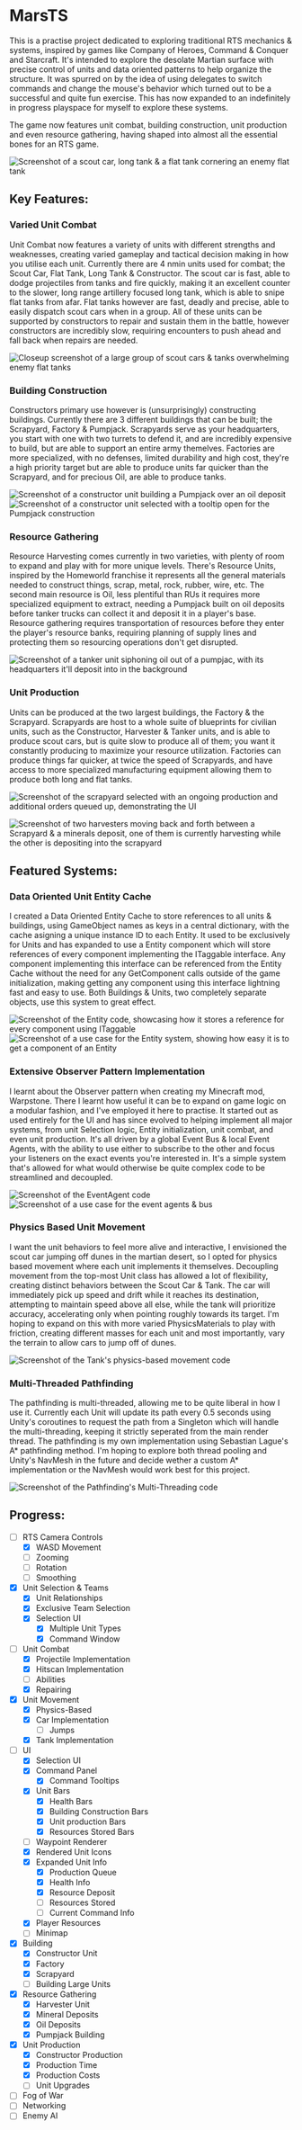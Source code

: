 # MarsTS
 This is a practise project dedicated to exploring traditional RTS mechanics & systems, inspired by games like Company of Heroes, Command & Conquer and Starcraft. It's intended to explore the desolate Martian surface with precise control of units and data oriented patterns to help organize the structure. It was spurred on by the idea of using delegates to switch commands and change the mouse's behavior which turned out to be a successful and quite fun exercise. This has now expanded to an indefinitely in progress playspace for myself to explore these systems.

 The game now features unit combat, building construction, unit production and even resource gathering, having shaped into almost all the essential bones for an RTS game.

 ![Screenshot of a scout car, long tank & a flat tank cornering an enemy flat tank](/FolioImages/resourcing/unit_combat_2.png)

 ## Key Features:

 ### Varied Unit Combat
 Unit Combat now features a variety of units with different strengths and weaknesses, creating varied gameplay and tactical decision making in how you utilise each unit. Currently there are 4 nmin units used for combat; the Scout Car, Flat Tank, Long Tank & Constructor. The scout car is fast, able to dodge projectiles from tanks and fire quickly, making it an excellent counter to the slower, long range artillery focused long tank, which is able to snipe flat tanks from afar. Flat tanks however are fast, deadly and precise, able to easily dispatch scout cars when in a group. All of these units can be supported by constructors to repair and sustain them in the battle, however constructors are incredibly slow, requiring encounters to push ahead and fall back when repairs are needed.

 ![Closeup screenshot of a large group of scout cars & tanks overwhelming enemy flat tanks](/FolioImages/resourcing/unit_combat_3.png)

 ### Building Construction
 Constructors primary use however is (unsurprisingly) constructing buildings. Currently there are 3 different buildings that can be built; the Scrapyard, Factory & Pumpjack. Scrapyards serve as your headquarters, you start with one with two turrets to defend it, and are incredibly expensive to build, but are able to support an entire army themelves. Factories are more specialized, with no defenses, limited durability and high cost, they're a high priority target but are able to produce units far quicker than the Scrapyard, and for precious Oil, are able to produce tanks.

 ![Screenshot of a constructor unit building a Pumpjack over an oil deposit](/FolioImages/resourcing/building_construction.png)
 ![Screenshot of a constructor unit selected with a tooltip open for the Pumpjack construction](/FolioImages/resourcing/command_tooltip.png)

 ### Resource Gathering
 Resource Harvesting comes currently in two varieties, with plenty of room to expand and play with for more unique levels. There's Resource Units, inspired by the Homeworld franchise it represents all the general materials needed to construct things, scrap, metal, rock, rubber, wire, etc. The second main resource is Oil, less plentiful than RUs it requires more specialized equipment to extract, needing a Pumpjack built on oil deposits before tanker trucks can collect it and deposit it in a player's base. Resource gathering requires transportation of resources before they enter the player's resource banks, requiring planning of supply lines and protecting them so resourcing operations don't get disrupted.

 ![Screenshot of a tanker unit siphoning oil out of a pumpjac, with its headquarters it'll deposit into in the background](/FolioImages/resourcing/resource_gathering_2.png)

 ### Unit Production
 Units can be produced at the two largest buildings, the Factory & the Scrapyard. Scrapyards are host to a whole suite of blueprints for civilian units, such as the Constructor, Harvester & Tanker units, and is able to produce scout cars, but is quite slow to produce all of them; you want it constantly producing to maximize your resource utilization. Factories can produce things far quicker, at twice the speed of Scrapyards, and have access to more specialized manufacturing equipment allowing them to produce both long and flat tanks.

 ![Screenshot of the scrapyard selected with an ongoing production and additional orders queued up, demonstrating the UI](/FolioImages/resourcing/production_queue.png)

 ![Screenshot of two harvesters moving back and forth between a Scrapyard & a minerals deposit, one of them is currently harvesting while the other is depositing into the scrapyard](/FolioImages/resourcing/resource_gathering.png)

 ## Featured Systems:

 ### Data Oriented Unit Entity Cache
 I created a Data Oriented Entity Cache to store references to all units & buildings, using GameObject names as keys in a central dictionary, with the cache asigning a unique instance ID to each Entity. It used to be exclusively for Units and has expanded to use a Entity component which will store references of every component implementing the ITaggable interface. Any component implementing this interface can be referenced from the Entity Cache without the need for any GetComponent calls outside of the game initialization, making getting any component using this interface lightning fast and easy to use. Both Buildings & Units, two completely separate objects, use this system to great effect.

 ![Screenshot of the Entity code, showcasing how it stores a reference for every component using ITaggable](/FolioImages/Entity_Code.png)
 ![Screenshot of a use case for the Entity system, showing how easy it is to get a component of an Entity](/FolioImages/Entity_Use_Case.png)

 ### Extensive Observer Pattern Implementation
 I learnt about the Observer pattern when creating my Minecraft mod, Warpstone. There I learnt how useful it can be to expand on game logic on a modular fashion, and I've employed it here to practise. It started out as used entirely for the UI and has since evolved to helping implement all major systems, from unit Selection logic, Entity initialization, unit combat, and even unit production. It's all driven by a global Event Bus & local Event Agents, with the ability to use either to subscribe to the other and focus your listeners on the exact events you're interested in. It's a simple system that's allowed for what would otherwise be quite complex code to be streamlined and decoupled.

 ![Screenshot of the EventAgent code](/FolioImages/EventAgent_Code.png)
 ![Screenshot of a use case for the event agents & bus](/FolioImages/EventBus_Use_Case.png)

 ### Physics Based Unit Movement
 I want the unit behaviors to feel more alive and interactive, I envisioned the scout car jumping off dunes in the martian desert, so I opted for physics based movement where each unit implements it themselves. Decoupling movement from the top-most Unit class has allowed a lot of flexibility, creating distinct behaviors between the Scout Car & Tank. The car will immediately pick up speed and drift while it reaches its destination, attempting to maintain speed above all else, while the tank will prioritize accuracy, accelerating only when pointing roughly towards its target. I'm hoping to expand on this with more varied PhysicsMaterials to play with friction, creating different masses for each unit and most importantly, vary the terrain to allow cars to jump off of dunes.

 ![Screenshot of the Tank's physics-based movement code](/FolioImages/TankMovementImplementation.png)

 ### Multi-Threaded Pathfinding
 The pathfinding is multi-threaded, allowing me to be quite liberal in how I use it. Currently each Unit will update its path every 0.5 seconds using Unity's coroutines to request the path from a Singleton which will handle the multi-threading, keeping it strictly seperated from the main render thread. The pathfinding is my own implementation using Sebastian Lague's A* pathfinding method. I'm hoping to explore both thread pooling and Unity's NavMesh in the future and decide wether a custom A* implementation or the NavMesh would work best for this project.

 ![Screenshot of the Pathfinding's Multi-Threading code](/FolioImages/PathFinding_MultiThreading.png)
 
 ## Progress:
 - [ ] RTS Camera Controls
    - [x] WASD Movement
    - [ ] Zooming
    - [ ] Rotation
    - [ ] Smoothing
 - [x] Unit Selection & Teams
    - [x] Unit Relationships
    - [x] Exclusive Team Selection
    - [x] Selection UI
        - [x] Multiple Unit Types
        - [x] Command Window
 - [ ] Unit Combat
    - [x] Projectile Implementation
    - [x] Hitscan Implementation
    - [ ] Abilities
    - [x] Repairing
 - [x] Unit Movement
    - [x] Physics-Based
    - [x] Car Implementation
        - [ ] Jumps
    - [x] Tank Implementation
 - [ ] UI
    - [x] Selection UI
    - [x] Command Panel
       - [x] Command Tooltips
    - [x] Unit Bars
       - [x] Health Bars
       - [x] Building Construction Bars
       - [x] Unit production Bars
       - [x] Resources Stored Bars
    - [ ] Waypoint Renderer
    - [x] Rendered Unit Icons
    - [x] Expanded Unit Info
       - [x] Production Queue
       - [x] Health Info
       - [x] Resource Deposit
       - [ ] Resources Stored
       - [ ] Current Command Info
    - [x] Player Resources
    - [ ] Minimap
 - [x] Building
    - [x] Constructor Unit
    - [x] Factory
    - [x] Scrapyard
    - [ ] Building Large Units
 - [x] Resource Gathering
    - [x] Harvester Unit
    - [x] Mineral Deposits
    - [x] Oil Deposits
    - [x] Pumpjack Building
 - [x] Unit Production
    - [x] Constructor Production
    - [x] Production Time
    - [x] Production Costs
    - [ ] Unit Upgrades
 - [ ] Fog of War
 - [ ] Networking
 - [ ] Enemy AI
